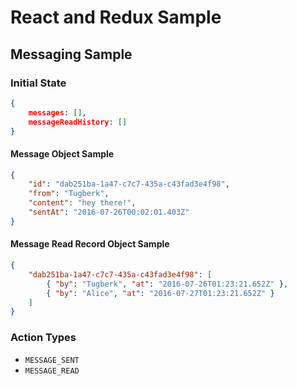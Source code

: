# React and Redux Sample

## Messaging Sample

### Initial State

```json
{
    messages: [],
    messageReadHistory: []
}
```

#### Message Object Sample

```json
{
    "id": "dab251ba-1a47-c7c7-435a-c43fad3e4f98",
    "from": "Tugberk",
    "content": "hey there!",
    "sentAt": "2016-07-26T00:02:01.403Z"
}
```

#### Message Read Record Object Sample

```json
{
    "dab251ba-1a47-c7c7-435a-c43fad3e4f98": [
        { "by": "Tugberk", "at": "2016-07-26T01:23:21.652Z" },
        { "by": "Alice", "at": "2016-07-27T01:23:21.652Z" }
    ]
}
```

### Action Types

 - `MESSAGE_SENT`
 - `MESSAGE_READ`